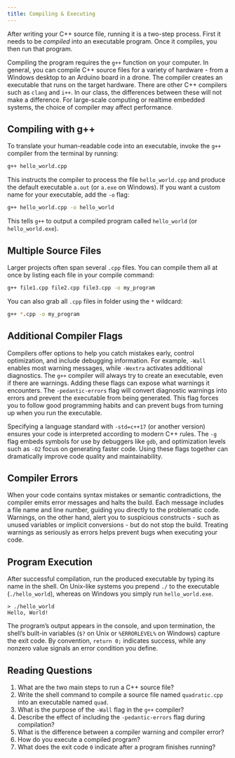 ```yaml
---
title: Compiling & Executing
---
```


After writing your C++ source file, running it is a two-step process.
First it needs to be *compiled* into an executable program.
Once it compiles, you then run that program.

Compiling the program requires the `g++` function on your computer.
In general, you can compile C++ source files for a variety of hardware - from a Windows desktop to an Arduino board in a drone.
The compiler creates an executable that runs on the target hardware.
There are other C++ compilers such as `clang` and `i++`.
In our class, the differences between these will not make a difference.
For large-scale computing or realtime embedded systems, the choice of compiler may affect performance.

## Compiling with g++

To translate your human-readable code into an executable,
invoke the `g++` compiler from the terminal by running:

```bash
g++ hello_world.cpp
```

This instructs the compiler to process the file `hello_world.cpp` and
produce the default executable `a.out` (or `a.exe` on Windows).
If you want a custom name for your executable, add the `-o` flag:

```bash
g++ hello_world.cpp -o hello_world
```

This tells `g++` to output a compiled program called `hello_world` (or `hello_world.exe`).

## Multiple Source Files

Larger projects often span several `.cpp` files.
You can compile them all at once by listing each file in your compile command:

```bash
g++ file1.cpp file2.cpp file3.cpp -o my_program
```

You can also grab all `.cpp` files in folder using the `*` wildcard:

```bash
g++ *.cpp -o my_program
```

## Additional Compiler Flags

Compilers offer options to help you catch mistakes early, control optimization, and include debugging information.
For example, `-Wall` enables most warning messages, while `-Wextra` activates additional diagnostics.
The `g++` compiler will always try to create an executable, even if there are warnings.
Adding these flags can expose what warnings it encounters.
The `-pedantic-errors` flag will convert diagnostic warnings into errors and prevent the executable from being generated.
This flag forces you to follow good programming habits and can prevent bugs from turning up when you run the executable.

Specifying a language standard with `-std=c++17` (or another version) ensures your code is interpreted according to modern C++ rules.
The `-g` flag embeds symbols for use by debuggers like `gdb`, and optimization levels such as `-O2` focus on generating faster code.
Using these flags together can dramatically improve code quality and maintainability.

## Compiler Errors

When your code contains syntax mistakes or semantic contradictions,
the compiler emits error messages and halts the build.
Each message includes a file name and line number, guiding you directly to the problematic code. Warnings, on the other hand, alert you to suspicious constructs - such as unused variables or implicit conversions - but do not stop the build.
Treating warnings as seriously as errors helps prevent bugs when executing your code.

## Program Execution

After successful compilation, run the produced executable by typing its name in the shell.
On Unix-like systems you prepend `./` to the executable (`./hello_world`),
whereas on Windows you simply run `hello_world.exe`.

```
> ./hello_world
Hello, World!
```

The program’s output appears in the console, and upon termination, the shell’s built-in variables (`$?` on Unix or `%ERRORLEVEL%` on Windows) capture the exit code.
By convention, `return 0;` indicates success, while any nonzero value signals an error condition you define.

## Reading Questions

1. What are the two main steps to run a C++ source file?
1. Write the shell command to compile a source file named `quadratic.cpp` into an executable named `quad`.
1. What is the purpose of the `-Wall` flag in the `g++` compiler?
1. Describe the effect of including the `-pedantic-errors` flag during compilation?
1. What is the difference between a compiler warning and compiler error?
1. How do you execute a compiled program?
1. What does the exit code `0` indicate after a program finishes running?
